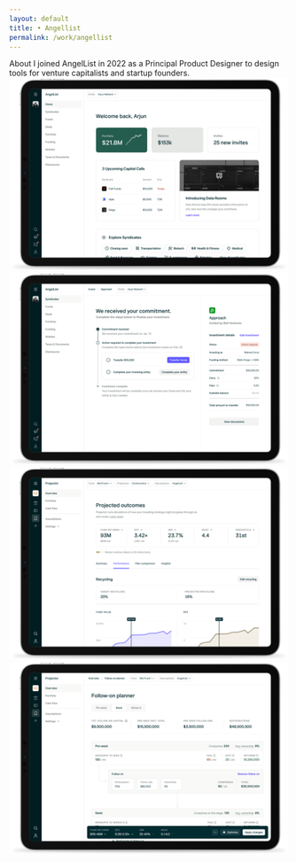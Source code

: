 ```yaml
---
layout: default 
title: • Angellist
permalink: /work/angellist
---
```


<section class="mb-24">
    <div class="col-8">
        <span class="title">About</span>
        <span class="subtitle">I joined AngelList in 2022 as a Principal Product Designer to design tools for venture capitalists and startup founders.</span> 
    </div>
</section>

<section>
    <div class="col-8 gap-12">
        <img src="/img/work/angellist/05@2x.png" loading="lazy">
        <img src="/img/work/angellist/06@2x.png" loading="lazy">
        <img src="/img/work/angellist/01@2x.png" loading="lazy"> 
        <img src="/img/work/angellist/03@2x.png" loading="lazy">
    </div>
</section> 